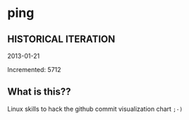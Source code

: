 # ping

## HISTORICAL ITERATION
2013-01-21

Incremented: 5712

## What is this?? 
Linux skills to hack the github commit visualization chart `;-)`

